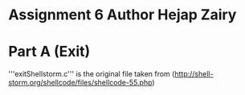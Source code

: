# Assignment 6  Author Hejap Zairy
# Part A (Exit)

'''exitShellstorm.c''' is the original file taken from (http://shell-storm.org/shellcode/files/shellcode-55.php)